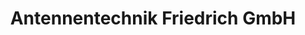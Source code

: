 ---
title: "Antennentechnik Friedrich GmbH"
url: /dortmund/antennentechnik-friedrich-gmbh/
shop: Elektronik
---